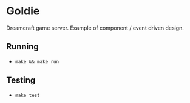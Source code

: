 # Goldie

Dreamcraft game server. Example of component / event driven design. 

## Running

- `make && make run`

## Testing

- `make test`

